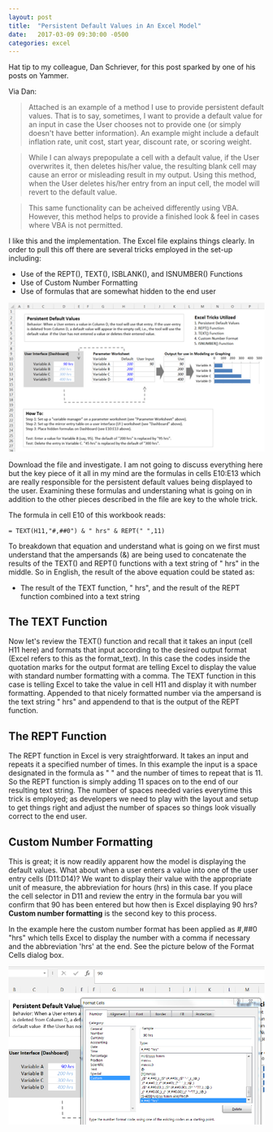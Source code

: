 ```yaml
---
layout: post
title:  "Persistent Default Values in An Excel Model"
date:   2017-03-09 09:30:00 -0500
categories: excel
---
```


Hat tip to my colleague, Dan Schriever, for this post sparked by one of his posts on Yammer.

Via Dan:

>Attached is an example of a method I use to provide persistent default values. That is to say, sometimes, I want to provide a default value for an input in case the User chooses not to provide one (or simply doesn't have better information). An example might include a default inflation rate, unit cost, start year, discount rate, or scoring weight. 

>While I can always prepopulate a cell with a default value, if the User overwrites it, then deletes his/her value, the resulting blank cell may cause an error or misleading result in my output. Using this method, when the User deletes his/her entry from an input cell, the model will revert to the default value.

>This same functionality can be acheived differently using VBA. However, this method helps to provide a finished look & feel in cases where VBA is not permitted.

I like this and the implementation. The Excel file explains things clearly. In order to pull this off there are several tricks employed in the set-up including:

- Use of the REPT(), TEXT(), ISBLANK(), and ISNUMBER() Functions
- Use of Custom Number Formatting
- Use of formulas that are somewhat hidden to the end user

![Persistent Default Values](/img/persistent-default-values.png)

Download the file and investigate. I am not going to discuss everything here but the key piece of it all in my mind are the formulas in cells E10:E13 which are really responsible for the persistent default values being displayed to the user. Examining these formulas and understaning what is going on in addition to the other pieces described in the file are key to the whole trick.

The formula in cell E10 of this workbook reads:

 ```
= TEXT(H11,"#,##0") & " hrs" & REPT(" ",11)
 ```

To breakdown that equation and understand what is going on we first must understand that the ampersands (&) are being used to concatenate the results of the TEXT() and REPT() functions with a text string of " hrs" in the middle. So in English, the result of the above equation could be stated as:

- The result of the TEXT function, " hrs", and the result of the REPT function combined into a text string

## The TEXT Function

Now let's review the TEXT() function and recall that it takes an input (cell H11 here) and formats that input according to the desired output format (Excel refers to this as the format_text). In this case the codes inside the quotation marks for the output format are telling Excel to display the value with standard number formatting with a comma. The TEXT function in this case is telling Excel to take the value in cell H11 and display it with number formatting. Appended to that nicely formatted number via the ampersand is the text string " hrs" and appendend to that is the output of the REPT function.

## The REPT Function

The REPT function in Excel is very straightforward. It takes an input and repeats it a specified number of times. In this example the input is a space designated in the formula as " " and the number of times to repeat that is 11. So the REPT function is simply adding 11 spaces on to the end of our resulting text string. The number of spaces needed varies everytime this trick is employed; as developers we need to play with the layout and setup to get things right and adjust the number of spaces so things look visually correct to the end user.

## Custom Number Formatting

This is great; it is now readily apparent how the model is displaying the default values. What about when a user enters a value into one of the user entry cells (D11:D14)? We want to display their value with the appropriate unit of measure, the abbreviation for hours (hrs) in this case. If you place the cell selector in D11 and review the entry in the formula bar you will confirm that 90 has been entered but how then is Excel displaying 90 hrs? **Custom number formatting** is the second key to this process.

In the example here the custom number format has been applied as #,##0 "hrs" which tells Excel to display the number with a comma if necessary and the abbreviation 'hrs' at the end. See the picture below of the Format Cells dialog box.

![Persistent Default Values](/img/persistent-default-values2.png)

